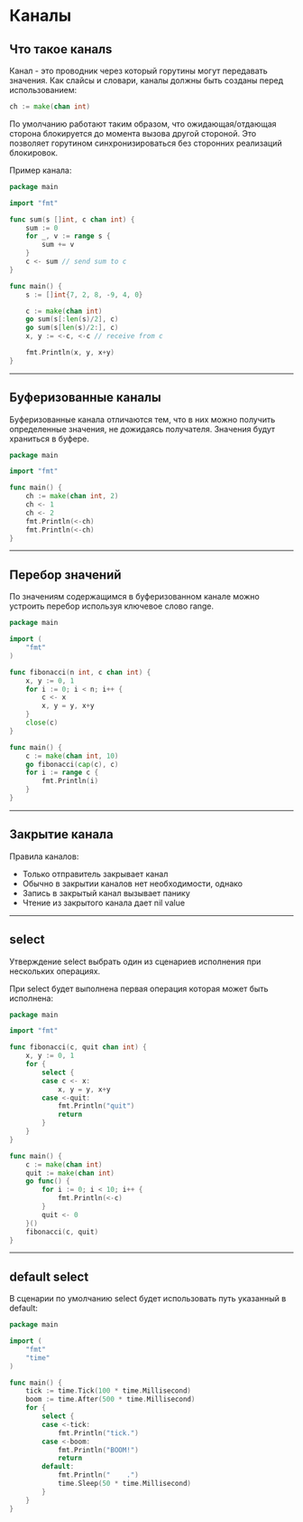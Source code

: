 # Каналы

## Что такое каналs

Канал - это проводник через который горутины могут передавать значения. Как слайсы и словари, каналы должны быть созданы перед использованием:

```go
ch := make(chan int)
```

По умолчанию работают таким образом, что ожидающая/отдающая сторона блокируется до момента вызова другой стороной. Это позволяет горутином синхронизироваться без сторонних реализаций блокировок.

Пример канала:

```go
package main

import "fmt"

func sum(s []int, c chan int) {
	sum := 0
	for _, v := range s {
		sum += v
	}
	c <- sum // send sum to c
}

func main() {
	s := []int{7, 2, 8, -9, 4, 0}

	c := make(chan int)
	go sum(s[:len(s)/2], c)
	go sum(s[len(s)/2:], c)
	x, y := <-c, <-c // receive from c

	fmt.Println(x, y, x+y)
}

```

---

## Буферизованные каналы

Буферизованные канала отличаются тем, что в них можно получить определенные значения, не дожидаясь получателя. Значения будут храниться в буфере.

```go
package main

import "fmt"

func main() {
	ch := make(chan int, 2)
	ch <- 1
	ch <- 2
	fmt.Println(<-ch)
	fmt.Println(<-ch)
}

```

---

## Перебор значений

По значениям содержащимся в буферизованном канале можно устроить перебор используя ключевое слово range.


```go
package main

import (
	"fmt"
)

func fibonacci(n int, c chan int) {
	x, y := 0, 1
	for i := 0; i < n; i++ {
		c <- x
		x, y = y, x+y
	}
	close(c)
}

func main() {
	c := make(chan int, 10)
	go fibonacci(cap(c), c)
	for i := range c {
		fmt.Println(i)
	}
}

```


---

## Закрытие канала

Правила каналов:
- Только отправитель закрывает канал
- Обычно в закрытии каналов нет необходимости, однако 
- Запись в закрытый канал вызывает панику
- Чтение из закрытого канала дает nil value


---

## select

Утверждение select выбрать один из сценариев исполнения при нескольких операциях.

При select будет выполнена первая операция которая может быть исполнена:

```go
package main

import "fmt"

func fibonacci(c, quit chan int) {
	x, y := 0, 1
	for {
		select {
		case c <- x:
			x, y = y, x+y
		case <-quit:
			fmt.Println("quit")
			return
		}
	}
}

func main() {
	c := make(chan int)
	quit := make(chan int)
	go func() {
		for i := 0; i < 10; i++ {
			fmt.Println(<-c)
		}
		quit <- 0
	}()
	fibonacci(c, quit)
}

```


---


## default select

В сценарии по умолчанию select будет использовать путь указанный в default:

```go
package main

import (
	"fmt"
	"time"
)

func main() {
	tick := time.Tick(100 * time.Millisecond)
	boom := time.After(500 * time.Millisecond)
	for {
		select {
		case <-tick:
			fmt.Println("tick.")
		case <-boom:
			fmt.Println("BOOM!")
			return
		default:
			fmt.Println("    .")
			time.Sleep(50 * time.Millisecond)
		}
	}
}

```
